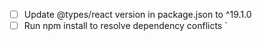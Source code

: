 - [ ] Update @types/react version in package.json to ^19.1.0
- [ ] Run npm install to resolve dependency conflicts
`